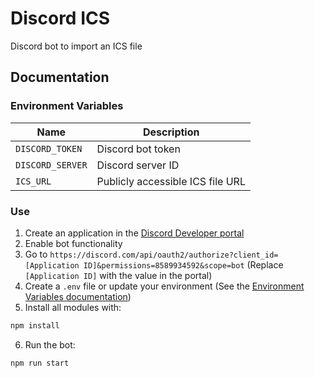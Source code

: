 # Discord ICS
Discord bot to import an ICS file

## Documentation

### Environment Variables
Name | Description
--- | ---
`DISCORD_TOKEN` | Discord bot token
`DISCORD_SERVER` | Discord server ID
`ICS_URL` | Publicly accessible ICS file URL

### Use
1. Create an application in the [Discord Developer portal](https://discord.com/developers/applications)
2. Enable bot functionality
3. Go to `https://discord.com/api/oauth2/authorize?client_id=[Application ID]&permissions=8589934592&scope=bot` (Replace `[Application ID]` with the value in the portal)
4. Create a `.env` file or update your environment (See the [Environment Variables documentation](#environment-variables))
5. Install all modules with:
```bash
npm install
```
6. Run the bot:
```bash
npm run start
```
